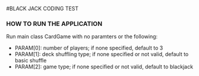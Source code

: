 #BLACK JACK CODING TEST

### HOW TO RUN THE APPLICATION
Run main class CardGame with no paramters or the following:

* PARAM[0]: number of players; if none specified, default to 3
* PARAM[1]: deck shuffling type; if none specified or not valid, default to basic shuffle
* PARAM[2]: game type; if none specified or not valid, default to blackjack
